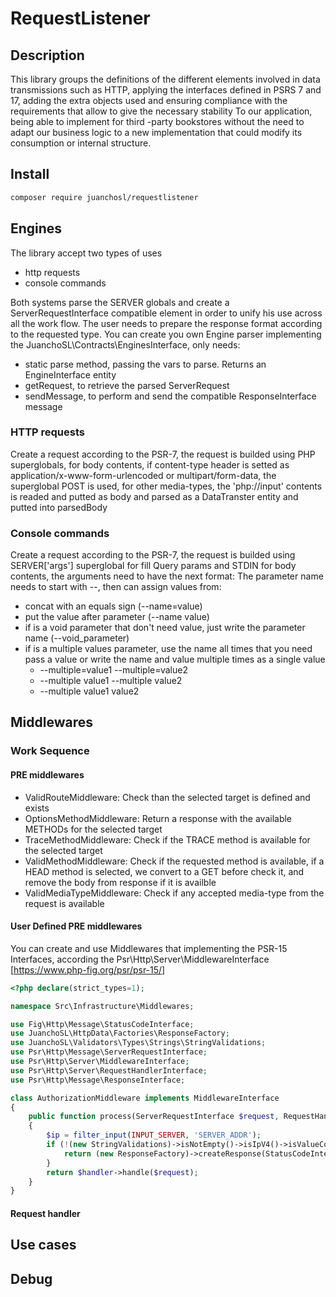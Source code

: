 # RequestListener

## Description

This library groups the definitions of the different elements involved in data transmissions such as HTTP, applying the interfaces defined in PSRS 7 and 17, adding the extra objects used and ensuring compliance with the requirements that allow to give the necessary stability To our application, being able to implement for third -party bookstores without the need to adapt our business logic to a new implementation that could modify its consumption or internal structure.

## Install

```bash
composer require juanchosl/requestlistener
```

## Engines

The library accept two types of uses

- http requests
- console commands

Both systems parse the SERVER globals and create a ServerRequestInterface compatible element in order to unify his use across all the work flow. The user needs to prepare the response format according to the requested type.
You can create you own Engine parser implementing the JuanchoSL\Contracts\EnginesInterface, only needs:

- static parse method, passing the vars to parse. Returns an EngineInterface entity
- getRequest, to retrieve the parsed ServerRequest
- sendMessage, to perform and send the compatible ResponseInterface message

### HTTP requests

Create a request according to the PSR-7, the request is builded using PHP superglobals, for body contents, if content-type header is setted as application/x-www-form-urlencoded or multipart/form-data, the superglobal POST is used, for other media-types, the 'php://input' contents is readed and putted as body and parsed as a DataTranster entity and putted into parsedBody

### Console commands

Create a request according to the PSR-7, the request is builded using SERVER['args'] superglobal for fill Query params and STDIN for body contents, the arguments need to have the next format:
The parameter name needs to start with --, then can assign values from:

- concat with an equals sign (--name=value)
- put the value after parameter (--name value)
- if is a void parameter that don't need value, just write the parameter name (--void_parameter)
- if is a multiple values parameter, use the name all times that you need pass a value or write the name and value multiple times as a single value
  - --multiple=value1 --multiple=value2
  - --multiple value1 --multiple value2
  - --multiple value1 value2

## Middlewares

### Work Sequence

#### PRE middlewares

- ValidRouteMiddleware: Check than the selected target is defined and exists
- OptionsMethodMiddleware: Return a response with the available METHODs for the selected target
- TraceMethodMiddleware: Check if the TRACE method is available for the selected target
- ValidMethodMiddleware: Check if the requested method is available, if a HEAD method is selected, we convert to a GET before check it, and remove the body from response if it is availble
- ValidMediaTypeMiddleware: Check if any accepted media-type from the request is available

#### User Defined PRE middlewares

You can create and use Middlewares that implementing the PSR-15 Interfaces, according the Psr\Http\Server\MiddlewareInterface [https://www.php-fig.org/psr/psr-15/]

```php
<?php declare(strict_types=1);

namespace Src\Infrastructure\Middlewares;

use Fig\Http\Message\StatusCodeInterface;
use JuanchoSL\HttpData\Factories\ResponseFactory;
use JuanchoSL\Validators\Types\Strings\StringValidations;
use Psr\Http\Message\ServerRequestInterface;
use Psr\Http\Server\MiddlewareInterface;
use Psr\Http\Server\RequestHandlerInterface;
use Psr\Http\Message\ResponseInterface;

class AuthorizationMiddleware implements MiddlewareInterface
{
    public function process(ServerRequestInterface $request, RequestHandlerInterface $handler): ResponseInterface
    {
        $ip = filter_input(INPUT_SERVER, 'SERVER_ADDR');
        if (!(new StringValidations)->isNotEmpty()->isIpV4()->isValueContaining('192.168.0.1')->getResult((string)$ip)) {
            return (new ResponseFactory)->createResponse(StatusCodeInterface::STATUS_UNAUTHORIZED);
        }
        return $handler->handle($request);
    }
}
```

#### Request handler

## Use cases

## Debug
